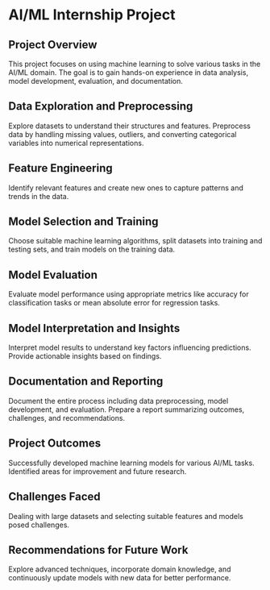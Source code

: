 # AI/ML Internship Project

## Project Overview
This project focuses on using machine learning to solve various tasks in the AI/ML domain. The goal is to gain hands-on experience in data analysis, model development, evaluation, and documentation.

## Data Exploration and Preprocessing
Explore datasets to understand their structures and features. Preprocess data by handling missing values, outliers, and converting categorical variables into numerical representations.

## Feature Engineering
Identify relevant features and create new ones to capture patterns and trends in the data.

## Model Selection and Training
Choose suitable machine learning algorithms, split datasets into training and testing sets, and train models on the training data.

## Model Evaluation
Evaluate model performance using appropriate metrics like accuracy for classification tasks or mean absolute error for regression tasks.

## Model Interpretation and Insights
Interpret model results to understand key factors influencing predictions. Provide actionable insights based on findings.

## Documentation and Reporting
Document the entire process including data preprocessing, model development, and evaluation. Prepare a report summarizing outcomes, challenges, and recommendations.

## Project Outcomes
Successfully developed machine learning models for various AI/ML tasks. Identified areas for improvement and future research.

## Challenges Faced
Dealing with large datasets and selecting suitable features and models posed challenges.

## Recommendations for Future Work
Explore advanced techniques, incorporate domain knowledge, and continuously update models with new data for better performance.
